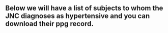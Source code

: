 ## Below we will have a list of subjects to whom the JNC diagnoses as hypertensive and you can download their ppg record.

